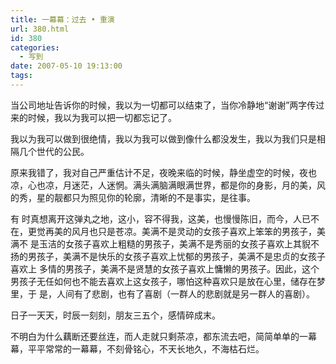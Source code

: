 ```yaml
---
title: 一幕幕：过去 • 重演
url: 380.html
id: 380
categories:
  - 写到
date: 2007-05-10 19:13:00
tags:
---
```


当公司地址告诉你的时候，我以为一切都可以结束了，当你冷静地“谢谢”两字传过来的时候，我以为我可以把一切都忘记了。  
  
我以为我可以做到很绝情，我以为我可以做到像什么都没发生，我以为我们只是相隔几个世代的公民。  
  
原来我错了，我对自己严重估计不足，夜晚来临的时候，静坐虚空的时候，夜也凉，心也凉，月迷茫，人迷惘。满头满脑满眼满世界，都是你的身影，月的美，风的秀，星的靓都只为照见你的轮廓，清晰的不是事实，是往事。  
  
有 时真想离开这弹丸之地，这小，容不得我，这美，也慢慢陈旧，而今，人已不在，更觉再美的风月也只是苍凉。美满不是灵动的女孩子喜欢上笨笨的男孩子，美满不 是玉洁的女孩子喜欢上粗糙的男孩子，美满不是秀丽的女孩子喜欢上其貎不扬的男孩子，美满不是快乐的女孩子喜欢上忧郁的男孩子，美满不是忠贞的女孩子喜欢上 多情的男孩子，美满不是贤慧的女孩子喜欢上慵懒的男孩子。因此，这个男孩子无任如何也不能去喜欢上这女孩子，哪怕这种喜欢只是放在心里，储存在梦里，于 是，人间有了悲剧，也有了喜剧（一群人的悲剧就是另一群人的喜剧）。  
  
日子一天天，时辰一刻刻，朋友三五个，感情碎成末。  
  
不明白为什么藕断还要丝连，而人走就只剩茶凉，都东流去吧，简简单单的一幕幕，平平常常的一幕幕，不刻骨铭心，不天长地久，不海枯石烂。
